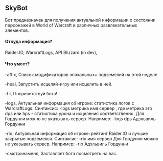 SkyBot 
-----------
Бот предназначен для получения актуальной информации о состоянии персонажей в World of Warcraft и различных развлекательных элементов.

#### Откуда информация?
Raider.IO, WarcraftLogs, API Blizzard (in dev),

#### Что умеет?
-affix,
Список модификаторов эпохальных+ подземелий на этой неделе

-heal,
Запустить исцеляй-игру или исцелить в ней.

-hi,
Поприветствуй бота!

-logs,
Актуальная информация об игроке: статистика логов с WarcraftLogs.
Синтаксис: -logs метрика имя сервер , где метрика это dps или hps - статистика урона и исцеления соответственно.
Для Гордунни можно не указывать сервер.
Например: -logs dps Адэльвиль Гордунни

-rio,
Актуальная информация об игроке: рейтинг Raider.IO и лучшие закрытые подземелья.
Синтаксис: -rio имя сервер
Для Гордунни можно не указывать сервер.
Например: -rio Адэльвиль Гордунни

-смотринаменя,
Заставляет бота посмотреть на вас.
